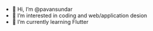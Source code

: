 - 👋 Hi, I’m @pavansundar
- 👀 I’m interested in coding and web/application desion
- 🌱 I’m currently learning Flutter

<!---
pavansundar9/pavansundar9 is a ✨ special ✨ repository because its `README.md` (this file) appears on your GitHub profile.
You can click the Preview link to take a look at your changes.
--->
